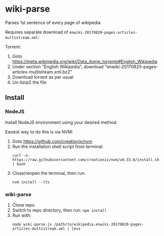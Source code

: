 # wiki-parse

Parses 1st sentence of every page of wikipedia.

Requires separate download of `enwiki-20170820-pages-articles-multistream.xml`:

Torrent: 
1. Goto https://meta.wikimedia.org/wiki/Data_dump_torrents#English_Wikipedia
2. Under section "English Wikipedia", download "enwiki-20170820-pages-articles-multistream.xml.bz2"
3. Download torrent as per usual
3. Un-bzip2 the file

## Install

### NodeJS

Install NodeJS environment using your desired method.

Easiest way to do this is via NVM:
1. Goto https://github.com/creationix/nvm
2. Run the installation shell script from terminal:
   ```
   curl -o- https://raw.githubusercontent.com/creationix/nvm/v0.33.8/install.sh | bash
   ```
3. Close/reopen the terminal, then run:
   ```
   nvm install --lts
   ```

### wiki-parse

1. Clone repo
2. Switch to repo directory, then run: `npm install`
3. Run with: 
   ```
   node wiki-parse.js /path/to/wikipedia.enwiki-20170820-pages-articles-multistream.xml | less
   ```
